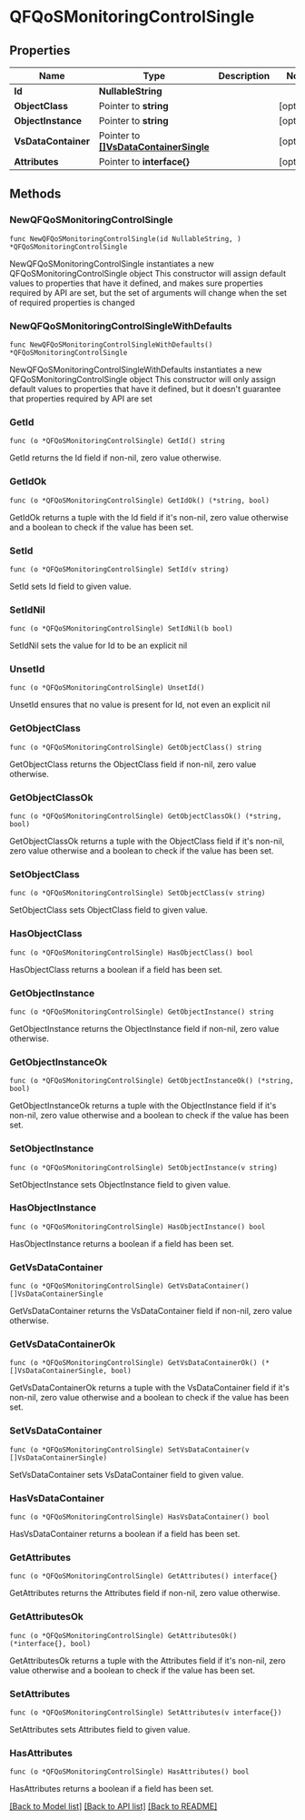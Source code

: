 # QFQoSMonitoringControlSingle

## Properties

Name | Type | Description | Notes
------------ | ------------- | ------------- | -------------
**Id** | **NullableString** |  | 
**ObjectClass** | Pointer to **string** |  | [optional] 
**ObjectInstance** | Pointer to **string** |  | [optional] 
**VsDataContainer** | Pointer to [**[]VsDataContainerSingle**](VsDataContainerSingle.md) |  | [optional] 
**Attributes** | Pointer to **interface{}** |  | [optional] 

## Methods

### NewQFQoSMonitoringControlSingle

`func NewQFQoSMonitoringControlSingle(id NullableString, ) *QFQoSMonitoringControlSingle`

NewQFQoSMonitoringControlSingle instantiates a new QFQoSMonitoringControlSingle object
This constructor will assign default values to properties that have it defined,
and makes sure properties required by API are set, but the set of arguments
will change when the set of required properties is changed

### NewQFQoSMonitoringControlSingleWithDefaults

`func NewQFQoSMonitoringControlSingleWithDefaults() *QFQoSMonitoringControlSingle`

NewQFQoSMonitoringControlSingleWithDefaults instantiates a new QFQoSMonitoringControlSingle object
This constructor will only assign default values to properties that have it defined,
but it doesn't guarantee that properties required by API are set

### GetId

`func (o *QFQoSMonitoringControlSingle) GetId() string`

GetId returns the Id field if non-nil, zero value otherwise.

### GetIdOk

`func (o *QFQoSMonitoringControlSingle) GetIdOk() (*string, bool)`

GetIdOk returns a tuple with the Id field if it's non-nil, zero value otherwise
and a boolean to check if the value has been set.

### SetId

`func (o *QFQoSMonitoringControlSingle) SetId(v string)`

SetId sets Id field to given value.


### SetIdNil

`func (o *QFQoSMonitoringControlSingle) SetIdNil(b bool)`

 SetIdNil sets the value for Id to be an explicit nil

### UnsetId
`func (o *QFQoSMonitoringControlSingle) UnsetId()`

UnsetId ensures that no value is present for Id, not even an explicit nil
### GetObjectClass

`func (o *QFQoSMonitoringControlSingle) GetObjectClass() string`

GetObjectClass returns the ObjectClass field if non-nil, zero value otherwise.

### GetObjectClassOk

`func (o *QFQoSMonitoringControlSingle) GetObjectClassOk() (*string, bool)`

GetObjectClassOk returns a tuple with the ObjectClass field if it's non-nil, zero value otherwise
and a boolean to check if the value has been set.

### SetObjectClass

`func (o *QFQoSMonitoringControlSingle) SetObjectClass(v string)`

SetObjectClass sets ObjectClass field to given value.

### HasObjectClass

`func (o *QFQoSMonitoringControlSingle) HasObjectClass() bool`

HasObjectClass returns a boolean if a field has been set.

### GetObjectInstance

`func (o *QFQoSMonitoringControlSingle) GetObjectInstance() string`

GetObjectInstance returns the ObjectInstance field if non-nil, zero value otherwise.

### GetObjectInstanceOk

`func (o *QFQoSMonitoringControlSingle) GetObjectInstanceOk() (*string, bool)`

GetObjectInstanceOk returns a tuple with the ObjectInstance field if it's non-nil, zero value otherwise
and a boolean to check if the value has been set.

### SetObjectInstance

`func (o *QFQoSMonitoringControlSingle) SetObjectInstance(v string)`

SetObjectInstance sets ObjectInstance field to given value.

### HasObjectInstance

`func (o *QFQoSMonitoringControlSingle) HasObjectInstance() bool`

HasObjectInstance returns a boolean if a field has been set.

### GetVsDataContainer

`func (o *QFQoSMonitoringControlSingle) GetVsDataContainer() []VsDataContainerSingle`

GetVsDataContainer returns the VsDataContainer field if non-nil, zero value otherwise.

### GetVsDataContainerOk

`func (o *QFQoSMonitoringControlSingle) GetVsDataContainerOk() (*[]VsDataContainerSingle, bool)`

GetVsDataContainerOk returns a tuple with the VsDataContainer field if it's non-nil, zero value otherwise
and a boolean to check if the value has been set.

### SetVsDataContainer

`func (o *QFQoSMonitoringControlSingle) SetVsDataContainer(v []VsDataContainerSingle)`

SetVsDataContainer sets VsDataContainer field to given value.

### HasVsDataContainer

`func (o *QFQoSMonitoringControlSingle) HasVsDataContainer() bool`

HasVsDataContainer returns a boolean if a field has been set.

### GetAttributes

`func (o *QFQoSMonitoringControlSingle) GetAttributes() interface{}`

GetAttributes returns the Attributes field if non-nil, zero value otherwise.

### GetAttributesOk

`func (o *QFQoSMonitoringControlSingle) GetAttributesOk() (*interface{}, bool)`

GetAttributesOk returns a tuple with the Attributes field if it's non-nil, zero value otherwise
and a boolean to check if the value has been set.

### SetAttributes

`func (o *QFQoSMonitoringControlSingle) SetAttributes(v interface{})`

SetAttributes sets Attributes field to given value.

### HasAttributes

`func (o *QFQoSMonitoringControlSingle) HasAttributes() bool`

HasAttributes returns a boolean if a field has been set.


[[Back to Model list]](../README.md#documentation-for-models) [[Back to API list]](../README.md#documentation-for-api-endpoints) [[Back to README]](../README.md)


